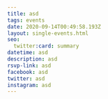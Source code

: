 ```yaml
---
title: asd
tags: events
date: 2020-09-14T00:49:58.193Z
layout: single-events.html
seo:
  twitter:card: summary
datetime: asd
description: asd
rsvp-link: asd
facebook: asd
twitter: asd
instagram: asd
---
```


